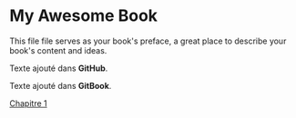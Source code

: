 # My Awesome Book

This file file serves as your book's preface, a great place to describe your book's content and ideas.

Texte ajouté dans **GitHub**.

Texte ajouté dans **GitBook**.

[Chapitre 1](/chapitre1.md)

